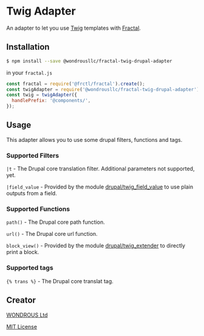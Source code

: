 # Twig Adapter

An adapter to let you use [Twig](https://github.com/twigjs/twig.js) templates with [Fractal](http://github.com/frctl/fractal).

## Installation

```bash
$ npm install --save @wondrousllc/fractal-twig-drupal-adapter
```

in your `fractal.js`

```js
const fractal = require('@frctl/fractal').create();
const twigAdapter = require('@wondrousllc/fractal-twig-drupal-adapter');
const twig = twigAdapter({
  handlePrefix: '@components/',
});
```

## Usage

This adapter allows you to use some drupal filters, functions and tags.

### Supported Filters

`|t` - The Drupal core translation filter. Additional parameters not supported, yet.

`|field_value` - Provided by the module [drupal/twig_field_value](https://www.drupal.org/projects/twig_field_value) to use plain outputs from a field.

### Supported Functions

`path()` - The Drupal core path function.

`url()` - The Drupal core url function.

`block_view()` - Provided by the module [drupal/twig_extender](https://www.drupal.org/projects/twig_extender) to directly print a block.

### Supported tags

`{% trans %}` - The Drupal core translat tag.

## Creator

[WONDROUS Ltd](https://www.wearewondrous.com/)

[MIT License](LICENSE)
